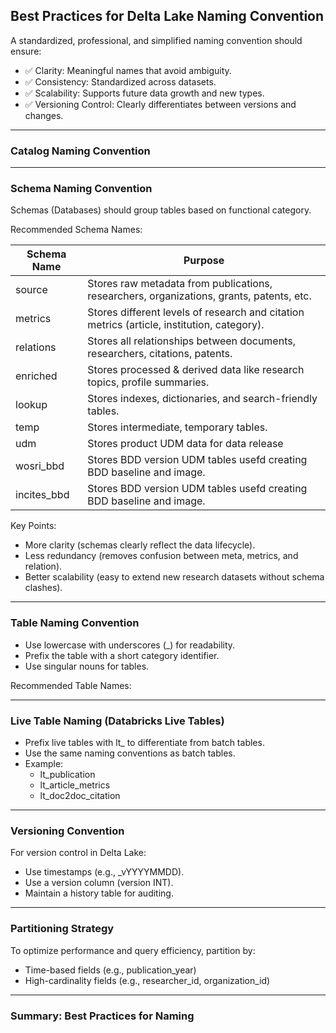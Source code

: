 
## Best Practices for Delta Lake Naming Convention

A standardized, professional, and simplified naming convention should ensure:
- ✅ Clarity: Meaningful names that avoid ambiguity.
- ✅ Consistency: Standardized across datasets.
- ✅ Scalability: Supports future data growth and new types.
- ✅ Versioning Control: Clearly differentiates between versions and changes.


---
### Catalog Naming Convention



---
### Schema Naming Convention

Schemas (Databases) should group tables based on functional category.

Recommended Schema Names:

| **Schema Name** | **Purpose**                                                                 |
|-----------------|-----------------------------------------------------------------------------|
| source          | Stores raw metadata from publications, researchers, organizations, grants, patents, etc. |
| metrics         | Stores different levels of research and citation metrics (article, institution, category). |
| relations       | Stores all relationships between documents, researchers, citations, patents. |
| enriched        | Stores processed & derived data like research topics, profile summaries.    |
| lookup          | Stores indexes, dictionaries, and search-friendly tables.                   |
| temp            | Stores intermediate, temporary tables.                                      |
| udm             | Stores product UDM data for data release                                     |
| wosri_bbd       | Stores BDD version UDM tables usefd creating BDD baseline and image.           |
| incites_bbd     | Stores BDD version UDM tables usefd creating BDD baseline and image.           |

Key Points:
-	More clarity (schemas clearly reflect the data lifecycle).
-	Less redundancy (removes confusion between meta, metrics, and relation).
-	Better scalability (easy to extend new research datasets without schema clashes).

---
### Table Naming Convention

-	Use lowercase with underscores (_) for readability.
-	Prefix the table with a short category identifier.
-	Use singular nouns for tables.

Recommended Table Names:


---

### Live Table Naming (Databricks Live Tables)


-	Prefix live tables with lt_ to differentiate from batch tables.
-	Use the same naming conventions as batch tables.
-	Example:
    -	lt_publication
    -	lt_article_metrics
    -	lt_doc2doc_citation

---

### Versioning Convention

For version control in Delta Lake:

-	Use timestamps (e.g., _vYYYYMMDD).
-	Use a version column (version INT).
-	Maintain a history table for auditing.


--- 
### Partitioning Strategy

To optimize performance and query efficiency, partition by:

-	Time-based fields (e.g., publication_year)
-	High-cardinality fields (e.g., researcher_id, organization_id)

---
### Summary: Best Practices for Naming


